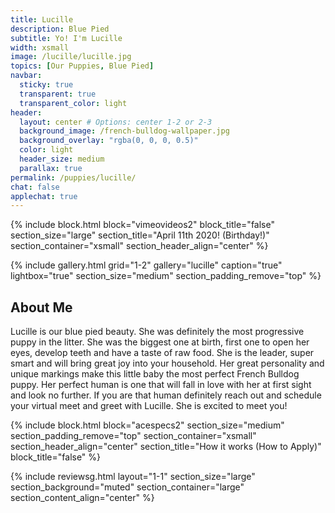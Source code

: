 ```yaml
---
title: Lucille
description: Blue Pied
subtitle: Yo! I'm Lucille
width: xsmall
image: /lucille/lucille.jpg
topics: [Our Puppies, Blue Pied]
navbar:
  sticky: true
  transparent: true
  transparent_color: light
header:
  layout: center # Options: center 1-2 or 2-3
  background_image: /french-bulldog-wallpaper.jpg
  background_overlay: "rgba(0, 0, 0, 0.5)"
  color: light
  header_size: medium
  parallax: true
permalink: /puppies/lucille/
chat: false
applechat: true
---
```


{% include block.html 
  block="vimeovideos2"
  block_title="false"
  section_size="large"
  section_title="April 11th 2020! (Birthday!)" 
  section_container="xsmall"
  section_header_align="center"
%}


{% include gallery.html 
	grid="1-2"
	gallery="lucille"
	caption="true"
	lightbox="true"
  section_size="medium"
  section_padding_remove="top"
%}



## About Me

Lucille is our blue pied beauty. She was definitely the most progressive puppy in the litter. She was the biggest one at birth, first one to open her eyes, develop teeth and have a taste of raw food. 
She is the leader, super smart and will bring great joy into your household. Her great personality and unique markings make this little baby the most perfect French Bulldog puppy. 
Her perfect human is one that will fall in love with her at first sight and look no further. If you are that human definitely reach out and schedule your virtual meet and greet with Lucille. She is excited to meet you!




{% include block.html 
  block="acespecs2"
  section_size="medium"
  section_padding_remove="top"
  section_container="xsmall"
  section_header_align="center"
  section_title="How it works (How to Apply)"
  block_title="false"
%}


{% include reviewsg.html 
   layout="1-1"
  section_size="large"
  section_background="muted"
  section_container="large"
  section_content_align="center"
%}
